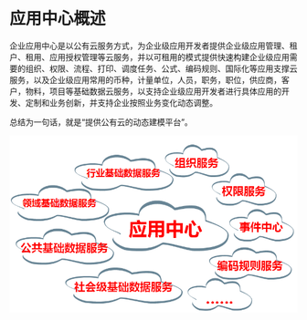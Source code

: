 # 应用中心概述

企业应用中心是以公有云服务方式，为企业级应用开发者提供企业级应用管理、租户、租用、应用授权管理等云服务，并以可租用的模式提供快速构建企业级应用需要的组织、权限、流程、打印、调度任务、公式、编码规则、国际化等应用支撑云服务，以及企业级应用常用的币种，计量单位，人员，职务，职位，供应商，客户，物料，项目等基础数据云服务，以支持企业级应用开发者进行具体应用的开发、定制和业务创新，并支持企业按照业务变化动态调整。

总结为一句话，就是“提供公有云的动态建模平台”。

![](/articles/quickstart/2-/images/image1.png)


